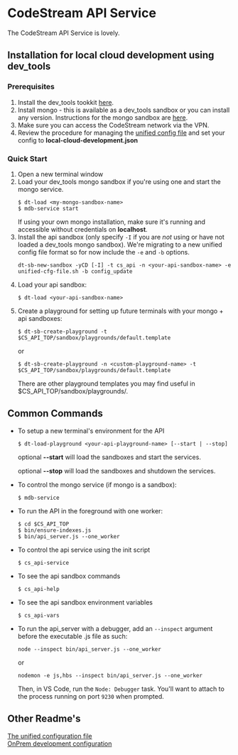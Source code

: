 
# CodeStream API Service

The CodeStream API Service is lovely.


## Installation for local cloud development using dev_tools

### Prerequisites
1. Install the dev_tools tookkit
   [here](https://github.com/teamcodestream/dev_tools).
1. Install mongo - this is available as a dev_tools sandbox or you can install
   any version. Instructions for the mongo sandbox are
   [here](https://github.com/teamcodestream/mongodb_tools).
1. Make sure you can access the CodeStream network via the VPN.
1. Review the procedure for managing the [unified config
   file](README.unified-cfg-file.md) and set your config to
   **local-cloud-development.json**


### Quick Start
1. Open a new terminal window
1. Load your dev_tools mongo sandbox if you're using one and start the mongo service.
	```
	$ dt-load <my-mongo-sandbox-name>
	$ mdb-service start
	```
    If using your own mongo installation, make sure it's running and accessible
    without credentials on **localhost**.
1. Install the api sandbox (only specify `-I` if you are *not* using or have not
   loaded a dev_tools mongo sandbox). We're migrating to a new unified config
   file format so for now include the `-e` and `-b` options.
	```
	dt-sb-new-sandbox -yCD [-I] -t cs_api -n <your-api-sandbox-name> -e unified-cfg-file.sh -b config_update
	```
1. Load your api sandbox:
	```
	$ dt-load <your-api-sandbox-name>
	```
1. Create a playground for setting up future terminals with your mongo + api
   sandboxes:
	```
	$ dt-sb-create-playground -t $CS_API_TOP/sandbox/playgrounds/default.template
	```
	or
	```
	$ dt-sb-create-playground -n <custom-playground-name> -t $CS_API_TOP/sandbox/playgrounds/default.template
	```
   There are other playground templates you may find useful in $CS_API_TOP/sandbox/playgrounds/.


## Common Commands

- To setup a new terminal's environment for the API
    ```
    $ dt-load-playground <your-api-playground-name> [--start | --stop]
    ```
    optional **--start** will load the sandboxes and start the services.
	
	optional **--stop** will load the sandboxes and shutdown the services.

- To control the mongo service (if mongo is a sandbox):
	```
	$ mdb-service
	```

- To run the API in the foreground with one worker:
	```
	$ cd $CS_API_TOP
	$ bin/ensure-indexes.js
	$ bin/api_server.js --one_worker
	```

- To control the api service using the init script
	```
	$ cs_api-service
	```

- To see the api sandbox commands
	```
	$ cs_api-help
	```

- To see the api sandbox environment variables
	```
	$ cs_api-vars
	```

- To run the api_server with a debugger, add an `--inspect` argument before the
   executable .js file as such:
	```
	node --inspect bin/api_server.js --one_worker
	```
	or
	```
	nodemon -e js,hbs --inspect bin/api_server.js --one_worker
	```
	Then, in VS Code, run the `Node: Debugger` task. You'll want to attach to the process running on port `9230` when prompted.


## Other Readme's

[The unified configuration file](README.unified-cfg-file.md)
<br>
[OnPrem development configuration](README.onprem-development.md)
